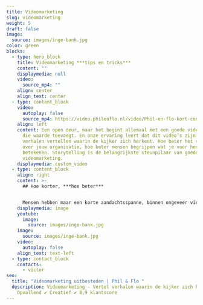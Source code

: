 ```yaml
---
title: Videomarketing
slug: videomarketing
weight: 5
draft: false
image:
  source: images/inge-bank.jpg
color: green
blocks:
  - type: hero_block
    title: Videomarketing ***tips en tricks***
    content: ""
    displaymedia: null
    video:
      source_mp4: ""
    align: center
    align_text: center
  - type: content_block
    video:
      autoplay: false
      source_mp4: https://video.philenflo.nl/video/Phil-en-flo-kort-contact2.mp4
    align: left
    content: Een open deur, maar het begint allemaal met een goede video. Een video
      die waarde toevoegt. En onze ervaring leert dat dit video’s zijn die
      verhalen vertellen waarin de kijker zich herkent. Hoe beter het verhaal is
      over jouw organisatie, hoe beter mensen begrijpen wat je voor hen kan
      betekenen. Storytelling is de belangrijkste steunpilaar van goede
      videomarketing.
    displaymedia: custom_video
  - type: content_block
    align: right
    content: >-
      ## Hoe korter, ***hoe beter***


      Mensen hebben maar een korte aandachtsspanne, binnen ongeveer vier seconden wordt bepaald of je video verder wordt bekeken. Je hebt dus weinig tijd om de aandacht van je kijkers te trekken én je boodschap goed over te brengen. Daarom zijn intro’s niet aan te raden binnen videomarketing. Gebruik de eerste paar seconden heel verstandig. Val midden in je verhaal met een aantrekkelijk shot of creëer een snelle quick preview van je hoofdboodschap.
    displaymedia: image
    youtube:
      image:
        source: images/inge-bank.jpg
    image:
      source: images/inge-bank.jpg
    video:
      autoplay: false
    align_text: text-left
  - type: contact_block
    contacts:
      - victor
seo:
  title: "Videomarketing uitbesteden | Phil & Flo "
  description: Videomarketing - Vertel verhalen waarin de kijker zich herkent. ✔
    Opvallend ✔ Creatief ✔ 8,9 klantscore
---
```

